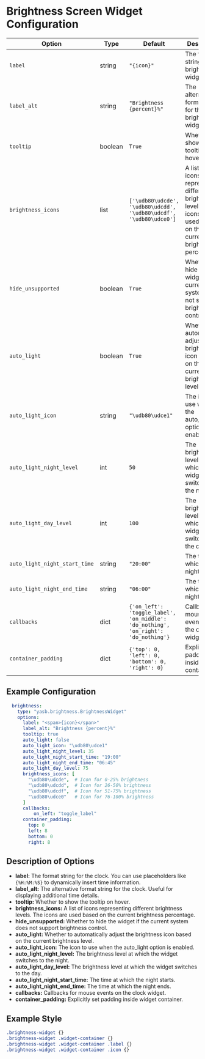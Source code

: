 # Brightness Screen Widget Configuration

| Option          | Type    | Default                                                                 | Description                                                                 |
|-----------------|---------|-------------------------------------------------------------------------|-----------------------------------------------------------------------------|
| `label`         | string  | `"{icon}"`                                                   | The format string for the brightness widget. |
| `label_alt`     | string  | `"Brightness {percent}%"`                                          | The alternative format string for the brightness widget. |
| `tooltip`  | boolean  | `True`        | Whether to show the tooltip on hover. |
| `brightness_icons` | list  | `['\udb80\udcde', '\udb80\udcdd', '\udb80\udcdf', '\udb80\udce0']`                    | A list of icons representing different brightness levels. The icons are used based on the current brightness percentage. |
| `hide_unsupported` | boolean | `True` | Whether to hide the widget if the current system does not support brightness control. |
| `auto_light` | boolean | `True` | Whether to automatically adjust the brightness icon based on the current brightness level. |
| `auto_light_icon` | string | `"\udb80\udce1"` | The icon to use when the auto_light option is enabled. |
| `auto_light_night_level` | int | `50` | The brightness level at which the widget switches to the night. |
| `auto_light_day_level` | int | `100` | The brightness level at which the widget switches to the day. |
| `auto_light_night_start_time` | string | `"20:00"` | The time at which the night starts. |
| `auto_light_night_end_time` | string | `"06:00"` | The time at which the night ends. |
| `callbacks`     | dict    | `{'on_left': 'toggle_label', 'on_middle': 'do_nothing', 'on_right': 'do_nothing'}` | Callbacks for mouse events on the clock widget. |
| `container_padding`  | dict | `{'top': 0, 'left': 0, 'bottom': 0, 'right': 0}`      | Explicitly set padding inside widget container.      |

## Example Configuration

```yaml
  brightness:
    type: "yasb.brightness.BrightnessWidget"
    options:
      label: "<span>{icon}</span>"
      label_alt: "Brightness {percent}%"
      tooltip: true
      auto_light: false
      auto_light_icon: "\udb80\udce1"
      auto_light_night_level: 35
      auto_light_night_start_time: "19:00"
      auto_light_night_end_time: "06:45"
      auto_light_day_level: 75
      brightness_icons: [
        "\udb80\udcde",  # Icon for 0-25% brightness
        "\udb80\udcdd",  # Icon for 26-50% brightness
        "\udb80\udcdf",  # Icon for 51-75% brightness
        "\udb80\udce0"   # Icon for 76-100% brightness
      ]
      callbacks:
          on_left: "toggle_label"
      container_padding:
        top: 0
        left: 8
        bottom: 0
        right: 8
```

## Description of Options
- **label:** The format string for the clock. You can use placeholders like `{%H:%M:%S}` to dynamically insert time information.
- **label_alt:** The alternative format string for the clock. Useful for displaying additional time details.
- **tooltip:** Whether to show the tooltip on hover.
- **brightness_icons:** A list of icons representing different brightness levels. The icons are used based on the current brightness percentage.
- **hide_unsupported:** Whether to hide the widget if the current system does not support brightness control.
- **auto_light:** Whether to automatically adjust the brightness icon based on the current brightness level.
- **auto_light_icon:** The icon to use when the auto_light option is enabled.
- **auto_light_night_level:** The brightness level at which the widget switches to the night.
- **auto_light_day_level:** The brightness level at which the widget switches to the day.
- **auto_light_night_start_time:** The time at which the night starts.
- **auto_light_night_end_time:** The time at which the night ends.
- **callbacks:** Callbacks for mouse events on the clock widget.
- **container_padding:** Explicitly set padding inside widget container.


## Example Style
```css
.brightness-widget {}
.brightness-widget .widget-container {}
.brightness-widget .widget-container .label {}
.brightness-widget .widget-container .icon {}
```